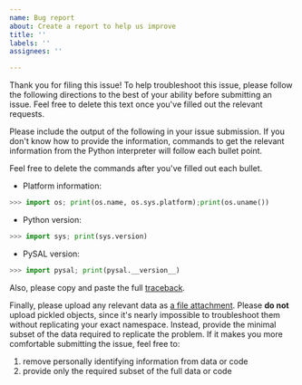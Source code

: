 ```yaml
---
name: Bug report
about: Create a report to help us improve
title: ''
labels: ''
assignees: ''

---
```


Thank you for filing this issue! To help troubleshoot this issue, please follow
the following directions to the best of your ability before submitting an issue.
Feel free to delete this text once you've filled out the relevant requests. 

Please include the output of the following in your issue submission. If you don't know how to provide the information, commands to get the relevant information from the Python interpreter will follow each bullet point.

Feel free to delete the commands after you've filled out each bullet. 

- Platform information:
```python
>>> import os; print(os.name, os.sys.platform);print(os.uname())
```
- Python version: 
```python
>>> import sys; print(sys.version)
```
- PySAL version:
```python
>>> import pysal; print(pysal.__version__)
```

Also, please copy and paste the full [traceback](https://docs.python.org/3/library/traceback.html).

Finally, please upload any relevant data as [a file
attachment](https://help.github.com/articles/file-attachments-on-issues-and-pull-requests/). Please **do not** upload pickled objects, since it's nearly impossible to troubleshoot them without replicating your exact namespace. Instead, provide the minimal subset of the data required to replicate the problem. If it makes you more comfortable submitting the issue, feel free to:

1. remove personally identifying information from data or code
2. provide only the required subset of the full data or code
